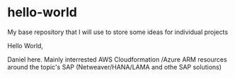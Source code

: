 # hello-world
My base repository that I will use to store some ideas for individual projects

Hello World,

Daniel here. Mainly interrested AWS Cloudformation /Azure ARM resources around the topic's SAP (Netweaver/HANA/LAMA and othe SAP solutions)
